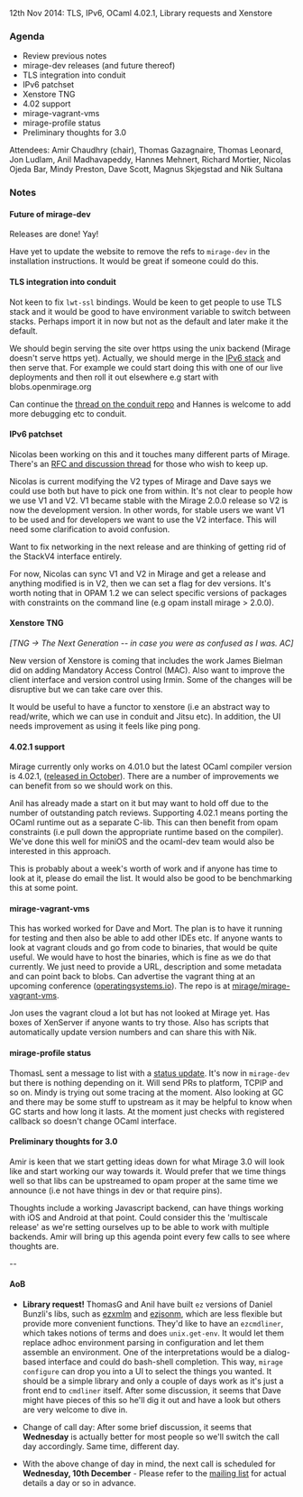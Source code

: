 12th Nov 2014: TLS, IPv6, OCaml 4.02.1, Library requests and Xenstore

### Agenda ###

* Review previous notes
* mirage-dev releases (and future thereof)
* TLS integration into conduit
* IPv6 patchset
* Xenstore TNG
* 4.02 support
* mirage-vagrant-vms
* mirage-profile status
* Preliminary thoughts for 3.0

Attendees: Amir Chaudhry (chair), Thomas Gazagnaire, Thomas Leonard,
Jon Ludlam, Anil Madhavapeddy, Hannes Mehnert, Richard Mortier,
Nicolas Ojeda Bar, Mindy Preston, Dave Scott, Magnus Skjegstad and Nik Sultana


### Notes ###

#### Future of mirage-dev ####

Releases are done! Yay!

Have yet to update the website to remove the refs to `mirage-dev` in the
installation instructions. It would be great if someone could do this.


#### TLS integration into conduit ####

Not keen to fix `lwt-ssl` bindings. Would be keen to get people to use TLS
stack and it would be good to have environment variable to switch between
stacks. Perhaps import it in now but not as the default and later make it the
default. 

We should begin serving the site over https using the unix backend (Mirage
doesn't serve https yet). Actually, we should merge in the
[IPv6 stack][ipv6-patch] and then serve that.  For example we could start
doing this with one of our live deployments and then roll it out elsewhere e.g
start with blobs.openmirage.org 

Can continue the [thread on the conduit repo][conduit-lwt] and Hannes is
welcome to add more debugging etc to conduit. 

[conduit-lwt]: https://github.com/mirage/ocaml-conduit/pull/23

#### IPv6 patchset ####

Nicolas been working on this and it touches many different parts of Mirage.
There's an [RFC and discussion thread][ipv6-patch] for those who wish to keep
up.  

Nicolas is current modifying the V2 types of Mirage and Dave says we could use
both but have to pick one from within. It's not clear to people how we use V1
and V2.  V1 became stable with the Mirage 2.0.0 release so V2 is now the
development version. In other words, for stable users we want V1 to be used
and for developers we want to use the V2 interface.  This will need some
clarification to avoid confusion.

Want to fix networking in the next release and are thinking of getting rid of
the StackV4 interface entirely.

For now, Nicolas can sync V1 and V2 in Mirage and get a release and anything
modified is in V2, then we can set a flag for dev versions. It's worth noting
that in OPAM 1.2 we can select specific versions of packages with constraints
on the command line (e.g opam install mirage > 2.0.0).

[ipv6-patch]: https://github.com/mirage/mirage/pull/319

#### Xenstore TNG ####

*\[TNG &#8594; The Next Generation -- in case you were as confused
as I was. AC\]*

New version of Xenstore is coming that includes the work James Bielman did on
adding Mandatory Access Control (MAC).  Also want to improve the client
interface and version control using Irmin. Some of the changes will be
disruptive but we can take care over this. 

It would be useful to have a functor to xenstore (i.e an abstract way to
read/write, which we can use in conduit and Jitsu etc). In addition, the UI
needs improvement as using it feels like ping pong. 

#### 4.02.1 support ####

Mirage currently only works on 4.01.0 but the latest OCaml compiler version is
4.02.1, ([released in October][402-release]). There are a number of 
improvements we can benefit from so we should work on this.

Anil has already made a start on it but may want to hold off due to the number
of outstanding patch reviews. Supporting 4.02.1 means porting the OCaml
runtime out as a separate C-lib. This can then benefit from opam constraints
(i.e pull down the appropriate runtime based on the compiler). We've done this
well for miniOS and the ocaml-dev team would also be interested in this
approach.

This is probably about a week's worth of work and if anyone has time to look
at it, please do email the list. It would also be good to be benchmarking this
at some point. 

[402-release]: http://ocaml.org/releases/4.02.html

#### mirage-vagrant-vms ####

This has worked worked for Dave and Mort. The plan is to have it running for
testing and then also be able to add other IDEs etc. If anyone wants to look
at vagrant clouds and go from code to binaries, that would be quite useful. We
would have to host the binaries, which is fine as we do that currently. We
just need to provide a URL, description and some metadata and can point back
to blobs. Can advertise the vagrant thing at an upcoming conference
([operatingsystems.io][os-io]).  The repo is at
[mirage/mirage-vagrant-vms][mir-vagrant].

Jon uses the vagrant cloud a lot but has not looked at Mirage yet. Has boxes
of XenServer if anyone wants to try those. Also has scripts that automatically
update version numbers and can share this with Nik.

[os-io]: http://operatingsystems.io
[mir-vagrant]: https://github.com/mirage/mirage-vagrant-vms

#### mirage-profile status ####

ThomasL sent a message to list with a [status update][tracing-status]. It's
now in `mirage-dev` but there is nothing depending on it. Will send PRs to
platform, TCPIP and so on.  Mindy is trying out some tracing at the moment.
Also looking at GC and there may be some stuff to upstream as it may be
helpful to know when GC starts and how long it lasts. At the moment just
checks with registered callback so doesn't change OCaml interface. 

[tracing-status]: http://lists.xenproject.org/archives/html/mirageos-devel/2014-11/msg00044.html


#### Preliminary thoughts for 3.0 ####

Amir is keen that we start getting ideas down for what Mirage 3.0 will look
like and start working our way towards it. Would prefer that we time things
well so that libs can be upstreamed to opam proper at the same time we
announce (i.e not have things in dev or that require pins). 

Thoughts include a working Javascript backend, can have things working with
iOS and Android at that point. Could consider this the 'multiscale release' as
we're setting ourselves up to be able to work with multiple backends. Amir
will bring up this agenda point every few calls to see where thoughts are.


-- 

#### AoB ####

- **Library request!** ThomasG and Anil have built `ez` versions of Daniel
Bunzli's libs, such as [ezxmlm][] and [ezjsonm][], which are less flexible but
provide more convenient functions. They'd like to have an `ezcmdliner`, which
takes notions of terms and does `unix.get-env`. It would let them replace
adhoc environment parsing in configuration and let them assemble an
environment.  One of the interpretations would be a dialog-based interface and
could do bash-shell completion. This way, `mirage configure` can drop you into
a UI to select the things you wanted. It should be a simple library and only a
couple of days work as it's just a front end to `cmdliner` itself. After some
discussion, it seems that Dave might have pieces of this so he'll dig it out
and have a look but others are very welcome to dive in.

- Change of call day: After some brief discussion, it seems that **Wednesday**
is actually better for most people so we'll switch the call day accordingly.
Same time, different day.

- With the above change of day in mind, the next call is scheduled for
**Wednesday, 10th December** - Please refer to the
[mailing list][mir-mail] for actual details a day or so in advance.

[ezxmlm]: http://opam.ocaml.org/packages/ezxmlm/ezxmlm.1.0.1/
[ezjsonm]: http://opam.ocaml.org/packages/ezjsonm/ezjsonm.0.3.0/
[mir-mail]: http://lists.xenproject.org/cgi-bin/mailman/listinfo/mirageos-devel
